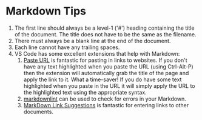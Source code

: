 # Markdown Tips

1. The first line should always be a level-1 ('#') heading containing the title of the document. The title does not have to be the same as the filename.
1. There must always be a blank line at the end of the document.
1. Each line cannot have any trailing spaces.
1. VS Code has some excellent extensions that help with Markdown:
    1. [Paste URL](https://marketplace.visualstudio.com/items?itemName=kukushi.pasteurl) is fantastic for pasting in links to websites. If you don't have any text highlighted when you paste the URL (using Ctrl-Alt-P) then the extension will automatically grab the title of the page and apply the link to it. What a time-saver! If you do have some text highlighted when you paste in the URL it will simply apply the URL to the highlighted text using the appropriate syntax.
    1. [markdownlint](https://marketplace.visualstudio.com/items?itemName=DavidAnson.vscode-markdownlint) can be used to check for errors in your Markdown.
    1. [MarkDown Link Suggestions](https://marketplace.visualstudio.com/items?itemName=TomasHubelbauer.vscode-markdown-link-suggestions) is fantastic for entering links to other documents.
